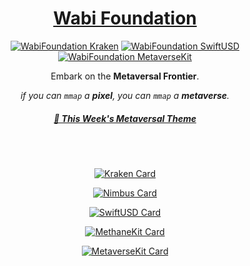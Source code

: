 <!-- markdownlint-configure-file {
  "MD013": {
    "code_blocks": false,
    "tables": false
  },
  "MD033": false,
  "MD041": false
} -->


<div align="center">

# [Wabi Foundation][wabi-foundation]


[![WabiFoundation Kraken][kraken-version-badge]][kraken-swiftpm]
[![WabiFoundation SwiftUSD][swiftusd-version-badge]][swiftusd-swiftpm]
[![WabiFoundation MetaverseKit][metaversekit-version-badge]][metaversekit-swiftpm]

Embark on the **Metaversal Frontier**.

<em>if you can `mmap` a **pixel**, you can `mmap` a **metaverse**.</em>
<br/>

##### [🎵 This Week's Metaversal Theme][weekly-metaverse-themesong]

<br/>
<br/>

[![Kraken Card](https://github-readme-stats.vercel.app/api/pin/?username=wabiverse&repo=Kraken&show_icons=true&theme=shades-of-purple)](https://github.com/wabiverse/Kraken)

[![Nimbus Card](https://github-readme-stats.vercel.app/api/pin/?username=wabiverse&repo=Nimbus&show_icons=true&theme=tokyonight)](https://github.com/wabiverse/Nimbus)

[![SwiftUSD Card](https://github-readme-stats.vercel.app/api/pin/?username=wabiverse&repo=SwiftUSD&show_icons=true&theme=cobalt)](https://github.com/wabiverse/SwiftUSD)

[![MethaneKit Card](https://github-readme-stats.vercel.app/api/pin/?username=wabiverse&repo=MethaneKit&show_icons=true&theme=synthwave)](https://github.com/wabiverse/MethaneKit)

[![MetaverseKit Card](https://github-readme-stats.vercel.app/api/pin/?username=wabiverse&repo=MetaverseKit&show_icons=true&theme=radical)](https://github.com/wabiverse/MetaverseKit)

<br/>
<br/>

<!-- ![WabiFoundation (version)]() -->

[weekly-metaverse-themesong]: https://youtu.be/pGel4xYJVXE?si=omuh9u2KQRz8_t3k

[wabi-foundation]: https://wabi.foundation
[wabi-foundation-logo]: https://wabi.foundation/bb9f48ae83c2718cc0f5.svg

[kraken-swiftpm]: https://swiftpackageindex.com/wabiverse/Kraken
[swiftusd-swiftpm]: https://swiftpackageindex.com/wabiverse/SwiftUSD
[metaversekit-swiftpm]: https://swiftpackageindex.com/wabiverse/MetaverseKit

[kraken-version-badge]: https://img.shields.io/badge/Kraken-v1.0.9-8A2BE2
[swiftusd-version-badge]: https://img.shields.io/badge/SwiftUSD-v23.11.38-3A82EF
[metaversekit-version-badge]: https://img.shields.io/badge/MetaverseKit-v1.7.3-EA538D
